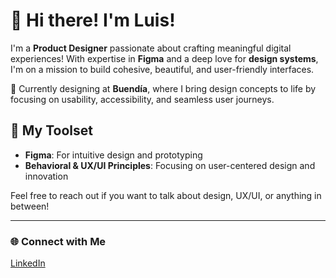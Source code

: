 # 👋 Hi there! I'm Luis!

I'm a **Product Designer** passionate about crafting meaningful digital experiences! With expertise in **Figma** and a deep love for **design systems**, I'm on a mission to build cohesive, beautiful, and user-friendly interfaces.

🎨 Currently designing at **Buendía**, where I bring design concepts to life by focusing on usability, accessibility, and seamless user journeys.

## 🔧 My Toolset
- **Figma**: For intuitive design and prototyping
- **Behavioral & UX/UI Principles**: Focusing on user-centered design and innovation

Feel free to reach out if you want to talk about design, UX/UI, or anything in between!

---

### 🌐 Connect with Me
[LinkedIn](www.linkedin.com/in/luis-marugan-benavente)  
